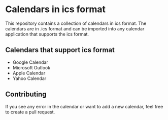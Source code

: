 # Calendars in ics format

This repository contains a collection of calendars in ics format. The calendars are in .ics format and can be imported into any calendar application that supports the ics format.

## Calendars that support ics format
- Google Calendar
- Microsoft Outlook
- Apple Calendar
- Yahoo Calendar

## Contributing

If you see any error in the calendar or want to add a new calendar, feel free to create a pull request.

